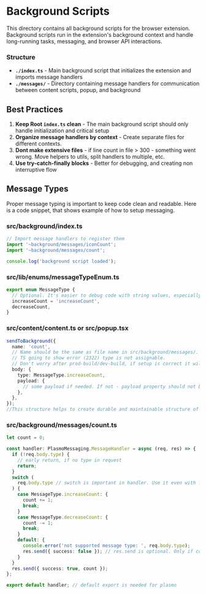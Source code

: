 # Background Scripts

This directory contains all background scripts for the browser extension. Background scripts run in the extension's background context and handle long-running tasks, messaging, and browser API interactions.

### Structure

- **`./index.ts`** - Main background script that initializes the extension and imports message handlers
- **`./messages/`** - Directory containing message handlers for communication between content scripts, popup, and background

## Best Practices

1. **Keep Root `index.ts` clean** - The main background script should only handle initialization and critical setup
2. **Organize message handlers by context** - Create separate files for different contexts.
3. **Dont make extensive files** - if line count in file > 300 - something went wrong. Move helpers to utils, split handlers to multiple, etc.
4. **Use try-catch-finally blocks** - Better for debugging, and creating non interruptive flow

## Message Types

Proper message typing is important to keep code clean and readable.
Here is a code snippet, that shows example of how to setup messaging.

### src/background/index.ts

```ts
// Import message handlers to register them
import '~background/messages/iconCount';
import '~background/messages/count';

console.log('background script loaded');
```

### src/lib/enums/messageTypeEnum.ts

```ts
export enum MessageType {
  // Optional. It's easier to debug code with string values, especially if enum contains 3+ elements.
  increaseCount = 'increaseCount',
  decreaseCount,
}
```

### src/content/content.ts or src/popup.tsx

```ts
sendToBackground({
  name: 'count',
  // Name should be the same as file name in src/background/messages/.
  // TS going to show error (2322) type is not assignable.
  // Don't worry after prod-build/dev-build, if setup is correct it will go away.
  body: {
    type: MessageType.increaseCount,
    payload: {
      // some payload if needed. If not - payload property should not be included at all
    },
  },
});
//This structure helps to create durable and maintainable structure of messages
```

### src/background/messages/count.ts

```ts
let count = 0;

const handler: PlasmoMessaging.MessageHandler = async (req, res) => {
  if (!req.body.type) {
    // early return, if no type in request
    return;
  }
  switch (
    req.body.type // switch is important in handler. Use it even with low number of cases, for better scalability and readability
  ) {
    case MessageType.increaseCount: {
      count += 1;
      break;
    }
    case MessageType.decreaseCount: {
      count -= 1;
      break;
    }
    default: {
      console.error('not supported message type: ', req.body.type);
      res.send({ success: false }); // res.send is optional. Only if content/popup supposed to receive some value
    }
  }
  res.send({ success: true, count });
};

export default handler; // default export is needed for plasmo
```
